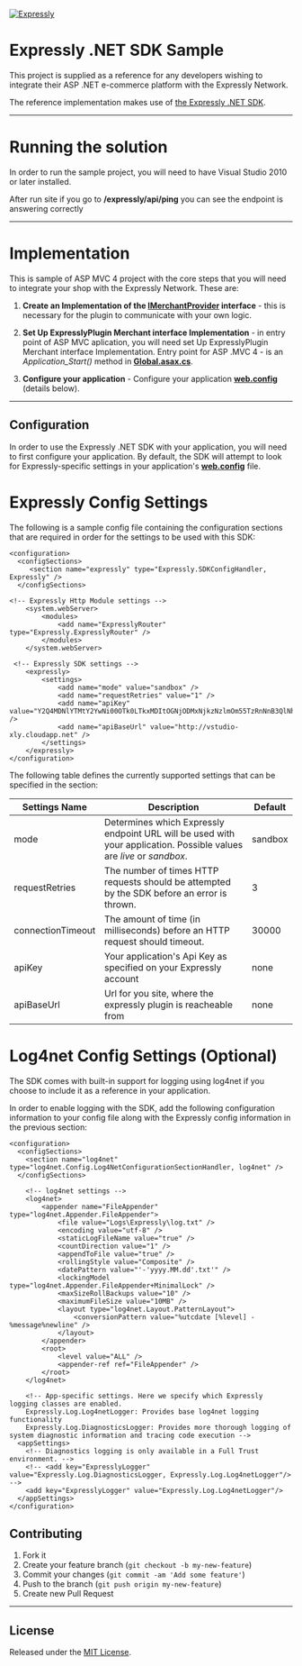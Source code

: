 [![Expressly](http://developer.buyexpressly.com/img/expressly-logo-sm-gray.png)](https://buyexpressly.com)
# Expressly .NET SDK Sample

This project is supplied as a reference for any developers wishing to integrate their ASP .NET e-commerce platform with the Expressly Network.

The reference implementation makes use of [the Expressly .NET SDK](https://github.com/expressly/expressly-plugin-sdk-dotnet-core).


* * *

# Running the solution
In order to run the sample project, you will need to have Visual Studio 2010 or later installed.

After run site if you go to **/expressly/api/ping** you can see the endpoint is answering correctly


* * *

# Implementation

This is sample of ASP MVC 4 project with the core steps that you will need to integrate your shop with the Expressly Network. These are:

 1. **Create an Implementation of the [IMerchantProvider](https://github.com/expressly/expressly-plugin-dotnet-reference-implementation/blob/master/Sample/Source/Services/ExpresslyMerchantProvider.cs) interface** - this is necessary for the plugin to communicate with your own logic.

 1. **Set Up ExpresslyPlugin Merchant interface Implementation** - in entry point of ASP MVC aplication, you will need set Up ExpresslyPlugin Merchant interface Implementation. Entry point for ASP .MVC 4 - is an *Application_Start()* method in **[Global.asax.cs](https://github.com/expressly/expressly-plugin-dotnet-reference-implementation/blob/master/Sample/Source/Global.asax.cs)**.

 1. **Configure your application** - Configure your application **[web.config](https://github.com/expressly/expressly-plugin-dotnet-reference-implementation/blob/master/Sample/Source/Web.config)** (details below).
 

- - -
## Configuration
In order to use the Expressly .NET SDK with your application, you will need to first configure your application. By default, the SDK will attempt to look for Expressly-specific settings in your application's **[web.config](https://github.com/expressly/expressly-plugin-dotnet-reference-implementation/blob/master/Sample/Source/Web.config)** file.


# Expressly Config Settings

The following is a sample config file containing the configuration sections that are required in order for the settings to be used with this SDK:

```
<configuration>
  <configSections>
     <section name="expressly" type="Expressly.SDKConfigHandler, Expressly" />
  </configSections>

<!-- Expressly Http Module settings -->
    <system.webServer>
        <modules>
            <add name="ExpresslyRouter" type="Expressly.ExpresslyRouter" />
        </modules>
    </system.webServer>

 <!-- Expressly SDK settings -->
    <expressly>
        <settings>
            <add name="mode" value="sandbox" />
            <add name="requestRetries" value="1" />
            <add name="apiKey" value="Y2Q4MDNlYTMtY2YwNi00OTk0LTkxMDItOGNjODMxNjkzNzlmOm55TzRnNnB3QlNhZFB3WjhTVmNzeXdkVUE5VlNXeUU2" />
            <add name="apiBaseUrl" value="http://vstudio-xly.cloudapp.net" />
        </settings>
    </expressly>
</configuration>
```
The following table defines the currently supported settings that can be specified in the <expressly> section:
  
| Settings Name | Description | Default |
|-------------------|------------------------------------------------------------------------------------------------------------------|---------|
| mode | Determines which Expressly endpoint URL will be used with your application. Possible values are *live* or *sandbox*. | sandbox |
| requestRetries | The number of times HTTP requests should be attempted by the SDK before an error is thrown. | 3 |
| connectionTimeout | The amount of time (in milliseconds) before an HTTP request should timeout. | 30000 |
| apiKey | Your application's Api Key as specified on your Expressly account | none |
| apiBaseUrl | Url for you site, where the expressly plugin is reacheable from | none |
  

# Log4net Config Settings (Optional)

The SDK comes with built-in support for logging using log4net if you choose to include it as a reference in your application.

In order to enable logging with the SDK, add the following configuration information to your config file along with the Expressly config information in the previous section:
```
<configuration>
  <configSections>
    <section name="log4net" type="log4net.Config.Log4NetConfigurationSectionHandler, log4net" />
  </configSections>

    <!-- log4net settings -->
    <log4net>
        <appender name="FileAppender" type="log4net.Appender.FileAppender">
            <file value="Logs\Expressly\log.txt" />
            <encoding value="utf-8" />
            <staticLogFileName value="true" />
            <countDirection value="1" />
            <appendToFile value="true" />
            <rollingStyle value="Composite" />
            <datePattern value="'-'yyyy.MM.dd'.txt'" />
            <lockingModel type="log4net.Appender.FileAppender+MinimalLock" />
            <maxSizeRollBackups value="10" />
            <maximumFileSize value="10MB" />
            <layout type="log4net.Layout.PatternLayout">
                <conversionPattern value="%utcdate [%level] - %message%newline" />
            </layout>
        </appender>
        <root>
            <level value="ALL" />
            <appender-ref ref="FileAppender" />
        </root>
    </log4net>
    
    <!-- App-specific settings. Here we specify which Expressly logging classes are enabled.
    Expressly.Log.Log4netLogger: Provides base log4net logging functionality
    Expressly.Log.DiagnosticsLogger: Provides more thorough logging of system diagnostic information and tracing code execution -->
  <appSettings>
    <!-- Diagnostics logging is only available in a Full Trust environment. -->
    <!-- <add key="ExpresslyLogger" value="Expressly.Log.DiagnosticsLogger, Expressly.Log.Log4netLogger"/> -->
    <add key="ExpresslyLogger" value="Expressly.Log.Log4netLogger"/>
  </appSettings>
</configuration>
```

## Contributing

1. Fork it
2. Create your feature branch (`git checkout -b my-new-feature`)
3. Commit your changes (`git commit -am 'Add some feature'`)
4. Push to the branch (`git push origin my-new-feature`)
5. Create new Pull Request

- - -

## License

Released under the [MIT License](http://www.opensource.org/licenses/MIT).
